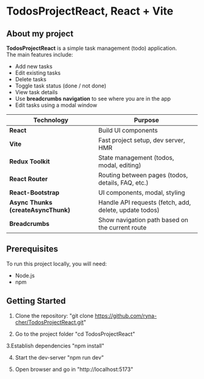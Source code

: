 # TodosProjectReact, React + Vite

## About my project

**TodosProjectReact** is a simple task management (todo) application.  
The main features include:
- Add new tasks  
- Edit existing tasks  
- Delete tasks  
- Toggle task status (done / not done)  
- View task details  
- Use **breadcrumbs navigation** to see where you are in the app  
- Edit tasks using a modal window  


| Technology | Purpose |
|------------|---------|
| **React** | Build UI components |
| **Vite** | Fast project setup, dev server, HMR |
| **Redux Toolkit** | State management (todos, modal, editing) |
| **React Router** | Routing between pages (todos, details, FAQ, etc.) |
| **React-Bootstrap** | UI components, modal, styling |
| **Async Thunks (createAsyncThunk)** | Handle API requests (fetch, add, delete, update todos) |
| **Breadcrumbs** | Show navigation path based on the current route |


## Prerequisites
To run this project locally, you will need:

- Node.js  
- npm

## Getting Started
1. Clone the repository:
   "git clone https://github.com/ryna-cher/TodosProjectReact.git"
   
2. Go to the project folder
   "cd TodosProjectReact"
   
3.Establish dependencies
   "npm install"

4. Start the dev-server
   "npm run dev"
   
6. Open browser and go in
   "http://localhost:5173"
